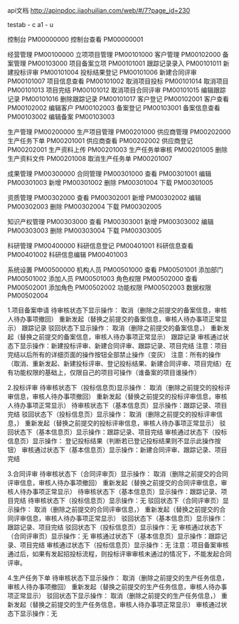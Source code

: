 api文档
http://apinpdoc.jiaohuilian.com/web/#/7?page_id=230

testab - c
a1 - u

控制台 PM00000000
控制台查看 PM00000001

经营管理 PM00100000
立项项目管理 PM00101000
客户管理 PM00102000
备案管理 PM00103000
项目备案立项 PM00101001
跟踪记录录入 PM00101011
新建投标评审 PM00101004
投标结果登记 PM00101006
新建合同评审 PM00101007
项目信息查看 PM00101002
取消项目投标 PM00101014
取消项目 PM00101013
项目完结 PM00101012
取消项目合同评审 PM00101015
编辑跟踪记录 PM00101016
删除跟踪记录 PM00101017
客户登记 PM00102001
客户查看 PM00102002
编辑客户 PM00102003
备案登记 PM00103001
备案信息查看 PM00103002
编辑备案 PM00103003

生产管理 PM00200000
生产项目管理 PM00201000
供应商管理 PM00202000
生产任务下单 PM00201001
供应商查看 PM00202002
供应商登记 PM00202001
生产资料上传 PM00201003
生产任务单审核 PM00201005
删除生产资料文件 PM00201008
取消生产任务单 PM00201007

成果管理 PM00300000
合同管理 PM00301000
    查看 PM00301001
    编辑 PM00301003
    新增 PM00301002
    删除 PM00301004
    下载 PM00301005

资质管理 PM00302000
    查看 PM00302001
    新增 PM00302002
    编辑 PM00302003
    删除 PM00302004
    下载 PM00302005

知识产权管理 PM00303000
    查看 PM00303001
    新增 PM00303002
    编辑 PM00303003
    删除 PM00303004
    下载 PM00303005

科研管理 PM00400000
科研信息登记 PM00401001
科研信息查看 PM00401002
科研信息编辑 PM00401003

系统设置 PM00500000
机构人员 PM00501000
    查看 PM00501001
添加部门 PM00501002
添加人员 PM00501003
角色权限 PM00502000
    查看 PM00502001
添加角色 PM00502002
功能权限 PM00502003
数据权限 PM00502004

1.项目备案申请
待审核状态下显示操作：
取消（删除之前提交的备案信息，审核人待办事项撤回）
重新发起（替换之前提交的备案信息，审核人待办事项正常显示）
跟踪记录
驳回状态下显示操作：
取消（删除之前提交的备案信息，）
重新发起（替换之前提交的备案信息，审核人待办事项正常显示）
跟踪记录
审核通过状态下显示操作：新建投标评审、新建合同评审、跟踪记录、项目完结
注意：项目完结以后所有的详细页面的操作按钮全部禁止操作（变灰）
注意：所有的操作（取消、重新发起、新建投标评审、登记投标结果、新建合同评审、项目完结）在有功能权限的基础上，仅限自己的项目可操作（谁备案的项目谁操作）

2.投标评审
待审核状态下（投标信息页)显示操作：
取消（删除之前提交的投标评审信息，审核人待办事项撤回）
重新发起（替换之前提交的投标评审信息，审核人待办事项正常显示）
待审核状态下（基本信息页）显示操作：跟踪记录、项目完结
驳回状态下（投标信息页）显示操作：
取消（删除之前提交的投标评审信息，）
重新发起（替换之前提交的投标评审信息，审核人待办事项正常显示）
驳回状态下（基本信息页）显示操作：跟踪记录、项目完结
审核通过状态下（投标信息页）显示操作：
登记投标结果（判断若已登记投标结果则不显示此操作按钮）
审核通过状态下（基本信息页）显示操作：新建合同评审、跟踪记录、项目完结

3.合同评审
待审核状态下（合同评审页）显示操作：
取消（删除之前提交的合同评审信息，审核人待办事项撤回）
重新发起（替换之前提交的合同评审信息，审核人待办事项正常显示）
待审核状态下（基本信息页）显示操作：跟踪记录、项目完结
待审核状态下（投标信息页）显示操作：无
驳回状态下（合同评审页）显示操作：
取消（删除之前提交的合同评审信息，）
重新发起（替换之前提交的合同评审信息，审核人待办事项正常显示）
驳回状态下（基本信息页）显示操作：跟踪记录、项目完结
驳回状态下（投标信息页）显示操作：无
审核通过状态下（合同评审页）显示操作：无
审核通过状态下（基本信息页）显示操作：跟踪记录、项目完结
审核通过状态下（投标信息页）显示操作：无
注意：项目备案审核通过后，如果有发起招投标流程，则投标评审审核未通过的情况下，不能发起合同评审。

4.生产任务下单
待审核状态下显示操作：
取消（删除之前提交的生产任务信息，审核人待办事项撤回）
重新发起（替换之前提交的生产任务信息，审核人待办事项正常显示）
驳回状态下显示操作：
取消（删除之前提交的生产任务信息，）
重新发起（替换之前提交的生产任务信息，审核人待办事项正常显示）
审核通过状态下显示操作：无
